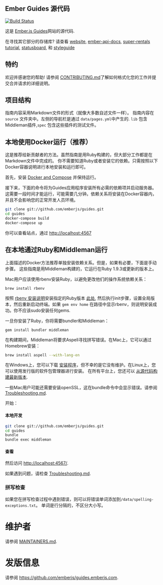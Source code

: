 ## Ember Guides 源代码

[![Build Status](https://travis-ci.org/emberjs/guides.svg?branch=master)](https://travis-ci.org/emberjs/guides)

这是 [Ember.js Guides](https://guides.emberjs.com)网站的源代码.

在寻找其它部分的存储库? 请查看
[website](https://github.com/emberjs/website),
[ember-api-docs](https://github.com/ember-learn/ember-api-docs),
[super-rentals tutorial](https://github.com/ember-learn/super-rentals),
[statusboard](https://github.com/ember-learn/statusboard),
和 [styleguide](https://github.com/ember-learn/ember-styleguide)

## 特约

欢迎并感谢您的帮助! 请参阅 [CONTRIBUTING.md](CONTRIBUTING.md)了解如何格式化您的工作并提交合并请求的详细说明。

## 项目结构

指南内容采用Markdown文件的形式（就像大多数自述文件一样）。
指南内容在 `source` 文件夹中。左侧的导航栏是通过
`data/pages.yml`中产生的. `lib` 包含Middleman插件,`spec` 包含这些插件的测试文件。

## 本地使用Docker运行（推荐）

这是推荐给新贡献者的方法。虽然指南是用Ruby构建的，但大部分工作都是在Markdown文件中完成的。
你不需要知道Ruby或者安装它的依赖。只需按照以下Docker容器说明进行本地安装和运行即可。

首先，安装 [Docker and Compose](https://store.docker.com/search?offering=community&type=edition) 并保持运行。

接下来，下面的命令将为Guides应用程序安装所有必需的依赖项并启动服务器。这需要一段时间才能运行，可能需要几分钟。依赖关系将安装在Docker容器内，并且不会影响您的正常开发人员环境。

```sh
git clone git://github.com/emberjs/guides.git
cd guides
docker-compose build
docker-compose up
```

你可以查看站点，通过 [http://localhost:4567](http://localhost:4567)

## 在本地通过Ruby和Middleman运行

上面描述的Docker方法推荐单独安装依赖关系。但是，如果有必要，下面是手动步骤。 这些指南是用Middleman构建的，它运行在Ruby 1.9.3或更新的版本上。

Mac用户应该使用rbenv安装Ruby，以避免更改他们的操作系统依赖关系：

```
brew install rbenv
```

按照 [rbenv 安装说明](https://github.com/rbenv/rbenv)安装指定的Ruby版本 [此处](.ruby-version), 然后执行init步骤，设置全局版本，然后重新启动终端。如果 `gem env home` 在路径中显示rbenv，则说明安装成功。你不应该sudo安装任何gems.

一旦你安装了Ruby，你将需要bundler和Middleman：

```
gem install bundler middleman
```

在构建期间，Middleman将要求Aspell寻找拼写错误。在Mac上，它可以通过Homebrew安装：

``` sh
brew install aspell --with-lang-en
```

在Windows上，您可以下载 [安装程序](http://aspell.net/win32/)，但不幸的是它没有维护。在Linux上，您可以使用发行版的软件包管理器进行安装。 在所有平台上，您还可以 [从源代码构建最新版本](http://aspell.net/man-html/Installing.html).

一些Mac用户可能还需要安装openSSL，这在bundle命令中会显示错误。请参阅 [Troubleshooting.md](TROUBLESHOOTING.md).

开始：

#### 本地开发
``` sh
git clone git://github.com/emberjs/guides.git
cd guides
bundle
bundle exec middleman
```

#### 查看

然后访问 [http://localhost:4567/](http://localhost:4567/).

如果遇到问题，请检查 [Troubleshooting.md](TROUBLESHOOTING.md).

### 拼写检查

如果您在拼写检查过程中遇到错误，则可以将错误单词添加到`/data/spelling-exceptions.txt`。
单词是行分隔的，不区分大小写。

# 维护者

请参阅 [MAINTAINERS.md](MAINTAINERS.md).

# 发版信息

请参阅 https://github.com/emberjs/guides.emberjs.com.
